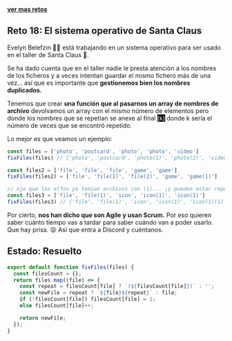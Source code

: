 [**ver mas retos**](../README.md)

## Reto 18: El sistema operativo de Santa Claus

Evelyn Belefzin 👩‍💻 está trabajando en un sistema operativo para ser usado en el taller de Santa Claus 🎅.

Se ha dado cuenta que en el taller nadie le presta atención a los nombres de los ficheros y a veces intentan guardar el mismo fichero más de una vez... así que es importante que **gestionemos bien los nombres duplicados.**

Tenemos que crear **una función que al pasarnos un array de nombres de archivo** devolvamos un array con el mismo número de elementos pero donde los nombres que se repetían se anexe al final <mark style="background-color: black;color:#fff">(k)</mark> donde k sería el número de veces que se encontró repetido.

Lo mejor es que veamos un ejemplo:

```js
const files = ['photo', 'postcard', 'photo', 'photo', 'video']
fixFiles(files) // ['photo', 'postcard', 'photo(1)', 'photo(2)', 'video']

const files2 = ['file', 'file', 'file', 'game', 'game']
fixFiles(files2) = ['file', 'file(1)', 'file(2)', 'game', 'game(1)']

// ojo que los elfos ya tenían archivos con (1)... ¡y pueden estar repetidos!
const files3 = ['file', 'file(1)', 'icon', 'icon(1)', 'icon(1)']
fixFiles(files3) // ['file', 'file(1)', 'icon', 'icon(1)', 'icon(1)(1)']
```

Por cierto, **nos han dicho que son Agile y usan Scrum.** Por eso quieren saber cuánto tiempo vas a tardar para saber cuándo van a poder usarlo. Que hay prisa. 😝 Así que entra a Discord y cuéntanos.

## Estado: Resuelto

```js
export default function fixFiles(files) {
  const filesCount = {};
  return files.map((file) => {
    const repeat = filesCount[file] ? `(${filesCount[file]})` : '';
    const newFile = repeat ? `${file}${repeat}` : file;
    if (!filesCount[file]) filesCount[file] = 1;
    else filesCount[file]++;

    return newFile;
  });
}
```

